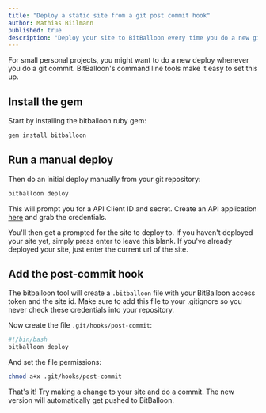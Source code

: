```yaml
---
title: "Deploy a static site from a git post commit hook"
author: Mathias Biilmann
published: true
description: "Deploy your site to BitBalloon every time you do a new git commit"
---
```


For small personal projects, you might want to do a new deploy whenever you do a git commit. BitBalloon's command line tools make it easy to set this up.

## Install the gem

Start by installing the bitballoon ruby gem:

```bash
gem install bitballoon
```
## Run a manual deploy

Then do an initial deploy manually from your git repository:

```bash
bitballoon deploy
```

This will prompt you for a API Client ID and secret. Create an API application [here](https://www.bitballoon.com/applications) and grab the credentials.

You'll then get a prompted for the site to deploy to. If you haven't deployed your site yet, simply press enter to leave this blank. If you've already deployed your site, just enter the current url of the site.

## Add the post-commit hook

The bitballoon tool will create a `.bitballoon` file with your BitBalloon access token and the site id. Make sure to add this file to your .gitignore so you never check these credentials into your repository.

Now create the file `.git/hooks/post-commit`:

```bash
#!/bin/bash
bitballoon deploy
```

And set the file permissions:

```bash
chmod a+x .git/hooks/post-commit
```

That's it! Try making a change to your site and do a commit. The new version will automatically get pushed to BitBalloon.